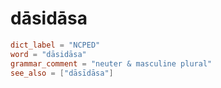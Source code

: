 # dāsidāsa

``` toml
dict_label = "NCPED"
word = "dāsidāsa"
grammar_comment = "neuter & masculine plural"
see_also = ["dāsīdāsa"]
```

